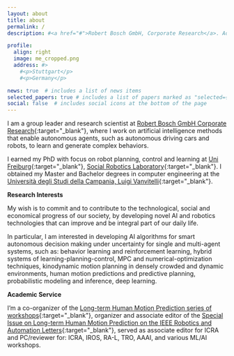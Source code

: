 ```yaml
---
layout: about
title: about
permalink: /
description: #<a href="#">Robert Bosch GmbH, Corporate Research</a>. Advanced Autonomous Systems

profile:
  align: right
  image: me_cropped.png
  address: #>
    #<p>Stuttgart</p>
    #<p>Germany</p>

news: true  # includes a list of news items
selected_papers: true # includes a list of papers marked as "selected={true}"
social: false  # includes social icons at the bottom of the page
---
```




I am a group leader and research scientist at [Robert Bosch GmbH Corporate Research](https://www.bosch.com/research/){:target="\_blank"}, where I work on artificial intelligence methods that enable autonomous agents, such as autonomous driving cars and robots, to learn and generate complex behaviors.

I earned my PhD with focus on robot planning, control and learning at [Uni Freiburg](https://www.tf.uni-freiburg.de/de){:target="\_blank"}, [Social Robotics Laboratory](http://srl.informatik.uni-freiburg.de/){:target="\_blank"}. I obtained my Master and Bachelor degrees in computer engineering at the [Università degli Studi della Campania, Luigi Vanvitelli](https://international.unicampania.it/index.php/en/){:target="\_blank"}. 

**Research Interests**

My wish is to commit and to contribute to the technological, social and economical progress of our society, by developing novel AI and robotics technologies  that can improve and be integral part of our daily life. 

In particular, I am interested in developing AI algorithms for smart autonomous decision making under uncertainty for single and multi-agent systems, such as: behavior learning and reinforcement learning, hybrid systems of learning-planning-control, MPC and numerical-optimization techniques, kinodynamic motion planning in densely crowded and dynamic environments, human motion predictions and predictive planning, probabilistic modeling and inference, deep learning.


**Academic Service** 

I’m a co-organizer of the [Long-term Human Motion Prediction series of workshops](https://motionpredictionicra2021.github.io/){:target="\_blank"}, organizer and associate editor of the [Special Issue on Long-term Human Motion Prediction on the IEEE Robotics and Automation Letters](https://www.ieee-ras.org/publications/ra-l/special-issues/cfp-special-long-term-human-motion-prediction){:target="\_blank"}, served as associate editor for ICRA and PC/reviewer for: ICRA, IROS, RA-L, TRO, AAAI, and various ML/AI workshops.

<!-- Write your biography here. Tell the world about yourself. Link to your favorite [subreddit](http://reddit.com){:target="\_blank"}. You can put a picture in, too. The code is already in, just name your picture `prof_pic.jpg` and put it in the `img/` folder.

Put your address / P.O. box / other info right below your picture. You can also disable any these elements by editing `profile` property of the YAML header of your `_pages/about.md`. Edit `_bibliography/papers.bib` and Jekyll will render your [publications page](/al-folio/publications/) automatically.

Link to your social media connections, too. This theme is set up to use [Font Awesome icons](http://fortawesome.github.io/Font-Awesome/){:target="\_blank"} and [Academicons](https://jpswalsh.github.io/academicons/){:target="\_blank"}, like the ones below. Add your Facebook, Twitter, LinkedIn, Google Scholar, or just disable all of them. -->
